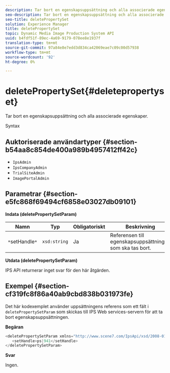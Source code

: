 ```yaml
---
description: Tar bort en egenskapsuppsättning och alla associerade egenskaper.
seo-description: Tar bort en egenskapsuppsättning och alla associerade egenskaper.
seo-title: deletePropertySet
solution: Experience Manager
title: deletePropertySet
topic: Dynamic Media Image Production System API
uuid: b4fdf51f-89ec-4a69-9179-078ee8e1937f
translation-type: tm+mt
source-git-commit: 97a84e8e7edd3d834ca42069eae7c09c00d57938
workflow-type: tm+mt
source-wordcount: '92'
ht-degree: 0%

---
```



# deletePropertySet{#deletepropertyset}

Tar bort en egenskapsuppsättning och alla associerade egenskaper.

Syntax

## Auktoriserade användartyper {#section-b54aa8c854de400a989b4957412ff42c}

* `IpsAdmin`
* `IpsCompanyAdmin`
* `TrialSiteAdmin`
* `ImagePortalAdmin`

## Parametrar {#section-e5fc868f69494cf6858e03027db09101}

**Indata (deletePropertySetParam)**

| Namn | Typ | Obligatoriskt | Beskrivning |
|---|---|---|---|
| `*`setHandle`*` | `xsd:string` | Ja | Referensen till egenskapsuppsättningen som ska tas bort. |

**Utdata (deletePropertySetParam)**

IPS API returnerar inget svar för den här åtgärden.

## Exempel {#section-cf319fc8f86a40ab9cbd838b031973fe}

Det här kodexemplet använder uppsättningens referens som ett fält i `deletePropertySetParam` som skickas till IPS Web services-servern för att ta bort egenskapsuppsättningen.

**Begäran**

```java
<deletePropertySetParam xmlns="http://www.scene7.com/IpsApi/xsd/2008-01-15">
   <setHandle>ps|941</setHandle>
</deletePropertySetParam>
```

**Svar**

Ingen.
